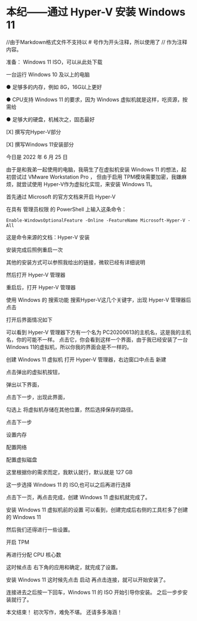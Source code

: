 # 本纪——通过 Hyper-V 安装 Windows 11

//由于Markdown格式文件不支持以 # 号作为开头注释，所以使用了 // 作为注释内容。

准备：
Windows 11 ISO，可以从此处下载

一台运行 Windows 10 及以上的电脑

● 足够多的内存，例如 8G，16G以上更好

● CPU支持 Windows 11 的要求，因为 Windows 虚拟机就是这样，吃资源，按需给

● 足够大的硬盘，机械次之，固态最好


[X] 撰写完Hyper-V部分

[X] 撰写Windows 11安装部分

今日是 2022 年 6 月 25 日

由于是和我弟一起使用的电脑，我萌生了在虚拟机安装 Windows 11 的想法，起初尝试过 VMware Workstation Pro ， 但由于启用 TPM模块需要加密，我嫌麻烦，就尝试使用 Hyper-V作为虚拟化实现，来安装 Windows 11。

首先通过 Microsoft 的官方文档来开启 Hyper-V

在具有 管理员权限 的 PowerShell 上输入这条命令：

`Enable-WindowsOptionalFeature -Online -FeatureName Microsoft-Hyper-V -All`

这是命令来源的文档：Hyper-V 安装

安装完成后照例重启一次

其他的安装方式可以参照我给出的链接，微软已经有详细说明

然后打开 Hyper-V 管理器

重启后，打开 Hyper-V 管理器

使用 Windows 的 搜索功能 搜索Hyper-V这几个关键字，出现 Hyper-V 管理器后点击


打开后界面情况如下

可以看到 Hyper-V 管理器下方有一个名为 PC20200613的主机名，这是我的主机名，你的可能不一样。
点击它，你会看到这样一个界面，由于我已经安装了一台 Windows 11的虚拟机，所以你我的界面会是不一样的。

创建 Windows 11 虚拟机
打开 Hyper-V 管理器，右边窗口中点击 新建

点击弹出的虚拟机按钮，

弹出以下界面，

点击下一步，出现此界面，

勾选上 将虚拟机存储在其他位置，然后选择保存的路径。

点击下一步

设置内存

配置网络

配置虚拟磁盘

这里根据你的需求而定，我默认就行，默认就是 127 GB

这一步选择 Windows 11 的 ISO,也可以之后再进行选择

点击下一页，再点击完成，创建 Windows 11 虚拟机就完成了。

安装 Windows 11 虚拟机前的设置
可以看到，创建完成后右侧的工具栏多了创建的 Windows 11

然后我们还得进行一些设置。

开启 TPM

再进行分配 CPU 核心数

这时候点击 右下角的应用和确定，就完成了设置。

安装 Windows 11
这时候先点击 启动
再点击连接，就可以开始安装了。

连接进去之后按一下回车，Windows 11 的 ISO 开始引导你安装。
之后一步步安装就行了。

本文结束！
初次写作，难免不堪。
还请多多海涵！

